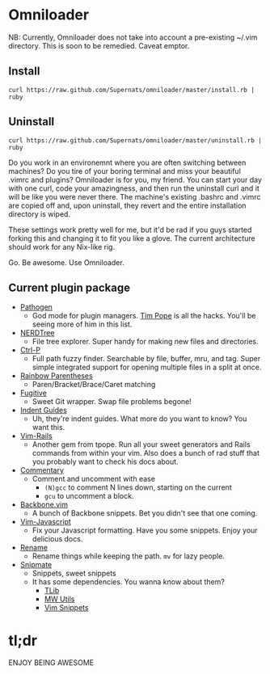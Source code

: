 Omniloader
==========

NB: Currently, Omniloader does not take into account a pre-existing ~/.vim directory. This is soon to be remedied. Caveat emptor.  

Install
-------
<pre><code>curl https://raw.github.com/Supernats/omniloader/master/install.rb | ruby</code></pre>

Uninstall
---------
<pre><code>curl https://raw.github.com/Supernats/omniloader/master/uninstall.rb | ruby</code></pre>

Do you work in an environemnt where you are often switching between machines? Do you tire of your boring terminal and miss your beautiful .vimrc and plugins? Omniloader is for you, my friend. You can start your day with one curl, code your amazingness, and then run the uninstall curl and it will be like you were never there. The machine's existing .bashrc and .vimrc are copied off and, upon uninstall, they revert and the entire installation directory is wiped.  

These settings work pretty well for me, but it'd be rad if you guys started forking this and changing it to fit you like a glove. The current architecture should work for any Nix-like rig.  

Go. Be awesome. Use Omniloader.  

Current plugin package
----------------------

+ [Pathogen](https://github.com/tpope/vim-pathogen) 
    + God mode for plugin managers. [Tim Pope](https://github.com/tpope) is all the hacks. You'll be seeing more of him in this list.
+ [NERDTree](https://github.com/scrooloose/nerdtree)
    + File tree explorer. Super handy for making new files and directories.
+ [Ctrl-P](https://github.com/kien/ctrlp.vim)
    + Full path fuzzy finder. Searchable by file, buffer, mru, and tag. Super simple integrated support for opening multiple files in a split at once.
+ [Rainbow Parentheses](https://github.com/kien/rainbow_parentheses.vim)
    + Paren/Bracket/Brace/Caret matching
+ [Fugitive](https://github.com/tpope/vim-fugitive)
    + Sweet Git wrapper. Swap file problems begone!
+ [Indent Guides](https://github.com/nathanaelkane/vim-indent-guides)
    + Uh, they're indent guides. What more do you want to know? You want this.
+ [Vim-Rails](https://github.com/tpope/vim-rails.git)
    + Another gem from tpope. Run all your sweet generators and Rails commands from within your vim. Also does a bunch of rad stuff that you probably want to check his docs about.
+ [Commentary](https://github.com/tpope/vim-commentary.git)
    + Comment and uncomment with ease
        + `(N)gcc` to comment N lines down, starting on the current
        + `gcu` to uncomment a block.
+ [Backbone.vim](https://github.com/mklabs/vim-backbone.git)
    + A bunch of Backbone snippets. Bet you didn't see that one coming.
+ [Vim-Javascript](https://github.com/pangloss/vim-javascript.git)
    + Fix your Javascript formatting. Have you some snippets. Enjoy your delicious docs.
+ [Rename](https://github.com/danro/rename.vim.git)
    + Rename things while keeping the path. `mv` for lazy people.
+ [Snipmate](https://github.com/garbas/vim-snipmate.git)
    + Snippets, sweet snippets
    + It has some dependencies. You wanna know about them?
        + [TLib](https://github.com/tomtom/tlib_vim.git)
        + [MW Utils](https://github.com/MarcWeber/vim-addon-mw-utils.git)
        + [Vim Snippets](https://github.com/honza/vim-snippets.git)

tl;dr
=====
ENJOY BEING AWESOME
